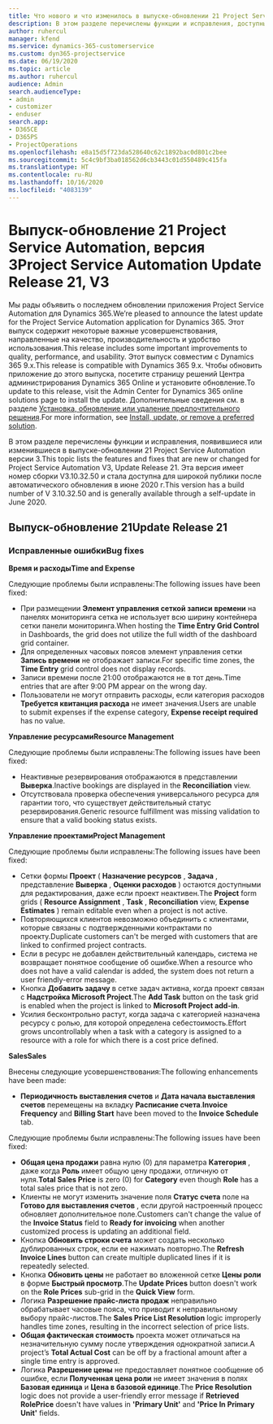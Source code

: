 ```yaml
---
title: Что нового и что изменилось в выпуске-обновлении 21 Project Service Automation версии 3
description: В этом разделе перечислены функции и исправления, доступные в выпуске-обновлении 21 Project Service Automation версии 3.
author: ruhercul
manager: kfend
ms.service: dynamics-365-customerservice
ms.custom: dyn365-projectservice
ms.date: 06/19/2020
ms.topic: article
ms.author: ruhercul
audience: Admin
search.audienceType:
- admin
- customizer
- enduser
search.app:
- D365CE
- D365PS
- ProjectOperations
ms.openlocfilehash: e8a15d5f723da528640c62c1892bac0d801c2bee
ms.sourcegitcommit: 5c4c9bf3ba018562d6cb3443c01d550489c415fa
ms.translationtype: HT
ms.contentlocale: ru-RU
ms.lasthandoff: 10/16/2020
ms.locfileid: "4083139"
---
```

# <a name="project-service-automation-update-release-21-v3"></a><span data-ttu-id="20794-103">Выпуск-обновление 21 Project Service Automation, версия 3</span><span class="sxs-lookup"><span data-stu-id="20794-103">Project Service Automation Update Release 21, V3</span></span>

<span data-ttu-id="20794-104">Мы рады объявить о последнем обновлении приложения Project Service Automation для Dynamics 365.</span><span class="sxs-lookup"><span data-stu-id="20794-104">We’re pleased to announce the latest update for the Project Service Automation application for Dynamics 365.</span></span> <span data-ttu-id="20794-105">Этот выпуск содержит некоторые важные усовершенствования, направленные на качество, производительность и удобство использования.</span><span class="sxs-lookup"><span data-stu-id="20794-105">This release includes some important improvements to quality, performance, and usability.</span></span> <span data-ttu-id="20794-106">Этот выпуск совместим с Dynamics 365 9.x.</span><span class="sxs-lookup"><span data-stu-id="20794-106">This release is compatible with Dynamics 365 9.x.</span></span> <span data-ttu-id="20794-107">Чтобы обновить приложение до этого выпуска, посетите страницу решений Центра администрирования Dynamics 365 Online и установите обновление.</span><span class="sxs-lookup"><span data-stu-id="20794-107">To update to this release, visit the Admin Center for Dynamics 365 online solutions page to install the update.</span></span> <span data-ttu-id="20794-108">Дополнительные сведения см. в разделе [Установка, обновление или удаление предпочтительного решения](https://docs.microsoft.com/power-platform/admin/install-remove-preferred-solution).</span><span class="sxs-lookup"><span data-stu-id="20794-108">For more information, see [Install, update, or remove a preferred solution](https://docs.microsoft.com/power-platform/admin/install-remove-preferred-solution).</span></span>

<span data-ttu-id="20794-109">В этом разделе перечислены функции и исправления, появившиеся или изменившиеся в выпуске-обновлении 21 Project Service Automation версии 3.</span><span class="sxs-lookup"><span data-stu-id="20794-109">This topic lists the features and fixes that are new or changed for Project Service Automation V3, Update Release 21.</span></span> <span data-ttu-id="20794-110">Эта версия имеет номер сборки V3.10.32.50 и стала доступна для широкой публики после автоматического обновления в июне 2020 г.</span><span class="sxs-lookup"><span data-stu-id="20794-110">This version has a build number of V 3.10.32.50 and is generally available through a self-update in June 2020.</span></span>

## <a name="update-release-21"></a><span data-ttu-id="20794-111">Выпуск-обновление 21</span><span class="sxs-lookup"><span data-stu-id="20794-111">Update Release 21</span></span>

### <a name="bug-fixes"></a><span data-ttu-id="20794-112">Исправленные ошибки</span><span class="sxs-lookup"><span data-stu-id="20794-112">Bug fixes</span></span>

<span data-ttu-id="20794-113">**Время и расходы**</span><span class="sxs-lookup"><span data-stu-id="20794-113">**Time and Expense**</span></span>

<span data-ttu-id="20794-114">Следующие проблемы были исправлены:</span><span class="sxs-lookup"><span data-stu-id="20794-114">The following issues have been fixed:</span></span>

- <span data-ttu-id="20794-115">При размещении **Элемент управления сеткой записи времени** на панелях мониторинга сетка не использует всю ширину контейнера сетки панели мониторинга.</span><span class="sxs-lookup"><span data-stu-id="20794-115">When hosting the **Time Entry Grid Control** in Dashboards, the grid does not utilize the full width of the dashboard grid container.</span></span>
- <span data-ttu-id="20794-116">Для определенных часовых поясов элемент управления сетки **Запись времени** не отображает записи.</span><span class="sxs-lookup"><span data-stu-id="20794-116">For specific time zones, the **Time Entry** grid control does not display records.</span></span>
- <span data-ttu-id="20794-117">Записи времени после 21:00 отображаются не в тот день.</span><span class="sxs-lookup"><span data-stu-id="20794-117">Time entries that are after 9:00 PM appear on the wrong day.</span></span>
- <span data-ttu-id="20794-118">Пользователи не могут отправить расходы, если категория расходов **Требуется квитанция расхода** не имеет значения.</span><span class="sxs-lookup"><span data-stu-id="20794-118">Users are unable to submit expenses if the expense category, **Expense receipt required** has no value.</span></span>

<span data-ttu-id="20794-119">**Управление ресурсами**</span><span class="sxs-lookup"><span data-stu-id="20794-119">**Resource Management**</span></span>

<span data-ttu-id="20794-120">Следующие проблемы были исправлены:</span><span class="sxs-lookup"><span data-stu-id="20794-120">The following issues have been fixed:</span></span>

- <span data-ttu-id="20794-121">Неактивные резервирования отображаются в представлении **Выверка**.</span><span class="sxs-lookup"><span data-stu-id="20794-121">Inactive bookings are displayed in the **Reconciliation** view.</span></span>
- <span data-ttu-id="20794-122">Отсутствовала проверка обеспечения универсального ресурса для гарантии того, что существует действительный статус резервирования.</span><span class="sxs-lookup"><span data-stu-id="20794-122">Generic resource fulfillment was missing validation to ensure that a valid booking status exists.</span></span>

<span data-ttu-id="20794-123">**Управление проектами**</span><span class="sxs-lookup"><span data-stu-id="20794-123">**Project Management**</span></span>

<span data-ttu-id="20794-124">Следующие проблемы были исправлены:</span><span class="sxs-lookup"><span data-stu-id="20794-124">The following issues have been fixed:</span></span>

- <span data-ttu-id="20794-125">Сетки формы **Проект** ( **Назначение ресурсов** , **Задача** , представление **Выверка** , **Оценки расходов** ) остаются доступными для редактирования, даже если проект неактивен.</span><span class="sxs-lookup"><span data-stu-id="20794-125">The **Project** form grids ( **Resource Assignment** , **Task** , **Reconciliation** view, **Expense Estimates** ) remain editable even when a project is not active.</span></span>
- <span data-ttu-id="20794-126">Повторяющихся клиентов невозможно объединить с клиентами, которые связаны с подтвержденными контрактами по проекту.</span><span class="sxs-lookup"><span data-stu-id="20794-126">Duplicate customers can't be merged with customers that are linked to confirmed project contracts.</span></span>
- <span data-ttu-id="20794-127">Если в ресурс не добавлен действительный календарь, система не возвращает понятное сообщение об ошибке.</span><span class="sxs-lookup"><span data-stu-id="20794-127">When a resource who does not have a valid calendar is added, the system does not return a user friendly-error message.</span></span>
- <span data-ttu-id="20794-128">Кнопка **Добавить задачу** в сетке задач активна, когда проект связан с **Надстройка Microsoft Project**.</span><span class="sxs-lookup"><span data-stu-id="20794-128">The **Add Task** button on the task grid is enabled when the project is linked to **Microsoft Project add-in**.</span></span>
- <span data-ttu-id="20794-129">Усилия бесконтрольно растут, когда задача с категорией назначена ресурсу с ролью, для которой определена себестоимость.</span><span class="sxs-lookup"><span data-stu-id="20794-129">Effort grows uncontrollably when a task with a category is assigned to a resource with a role for which there is a cost price defined.</span></span>

<span data-ttu-id="20794-130">**Sales**</span><span class="sxs-lookup"><span data-stu-id="20794-130">**Sales**</span></span>

<span data-ttu-id="20794-131">Внесены следующие усовершенствования:</span><span class="sxs-lookup"><span data-stu-id="20794-131">The following enhancements have been made:</span></span>

- <span data-ttu-id="20794-132">**Периодичность выставления счетов** и **Дата начала выставления счетов** перемещены на вкладку **Расписание счета**.</span><span class="sxs-lookup"><span data-stu-id="20794-132">**Invoice Frequency** and **Billing Start** have been moved to the **Invoice Schedule** tab.</span></span>

<span data-ttu-id="20794-133">Следующие проблемы были исправлены:</span><span class="sxs-lookup"><span data-stu-id="20794-133">The following issues have been fixed:</span></span>

- <span data-ttu-id="20794-134">**Общая цена продажи** равна нулю (0) для параметра **Категория** , даже когда **Роль** имеет общую цену продажи, отличную от нуля.</span><span class="sxs-lookup"><span data-stu-id="20794-134">**Total Sales Price** is zero (0) for **Category** even though **Role** has a total sales price that is not zero.</span></span>
- <span data-ttu-id="20794-135">Клиенты не могут изменить значение поля **Статус счета** поле на **Готово для выставления счетов** , если другой настроенный процесс обновляет дополнительное поле.</span><span class="sxs-lookup"><span data-stu-id="20794-135">Customers can't change the value of the **Invoice Status** field to **Ready for invoicing** when another customized process is updating an additional field.</span></span>
- <span data-ttu-id="20794-136">Кнопка **Обновить строки счета** может создать несколько дублированных строк, если ее нажимать повторно.</span><span class="sxs-lookup"><span data-stu-id="20794-136">The **Refresh Invoice Lines** button can create multiple duplicated lines if it is repeatedly selected.</span></span>
- <span data-ttu-id="20794-137">Кнопка **Обновить цены** не работает во вложенной сетке **Цены роли** в форме **Быстрый просмотр**.</span><span class="sxs-lookup"><span data-stu-id="20794-137">The **Update Prices** button doesn't work on the **Role Prices** sub-grid in the **Quick View** form.</span></span>
- <span data-ttu-id="20794-138">Логика **Разрешение прайс-листа продаж** неправильно обрабатывает часовые пояса, что приводит к неправильному выбору прайс-листов.</span><span class="sxs-lookup"><span data-stu-id="20794-138">The **Sales Price List Resolution** logic improperly handles time zones, resulting in the incorrect selection of price lists.</span></span>
- <span data-ttu-id="20794-139">**Общая фактическая стоимость** проекта может отличаться на незначительную сумму после утверждения однократной записи.</span><span class="sxs-lookup"><span data-stu-id="20794-139">A project’s **Total Actual Cost** can be off by a fractional amount after a single time entry is approved.</span></span>
- <span data-ttu-id="20794-140">Логика **Разрешение цены** не предоставляет понятное сообщение об ошибке, если **Полученная цена роли** не имеет значения в полях **Базовая единица** и **Цена в базовой единице**.</span><span class="sxs-lookup"><span data-stu-id="20794-140">The **Price Resolution** logic does not provide a user-friendly error message if **Retrieved RolePrice** doesn't have values in **'Primary Unit'** and **'Price In Primary Unit'** fields.</span></span>
